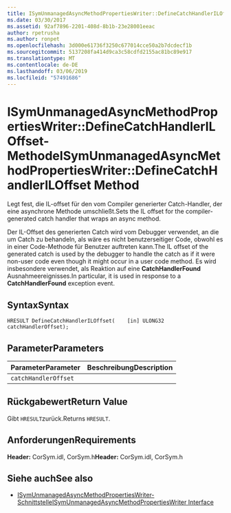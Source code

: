 ```yaml
---
title: ISymUnmanagedAsyncMethodPropertiesWriter::DefineCatchHandlerILOffset-Methode
ms.date: 03/30/2017
ms.assetid: 92af7896-2201-408d-8b1b-23e28001eeac
author: rpetrusha
ms.author: ronpet
ms.openlocfilehash: 3d000e61736f3250c677014cce50a2b7dcdecf1b
ms.sourcegitcommit: 5137208fa414d9ca3c58cdfd2155ac81bc89e917
ms.translationtype: MT
ms.contentlocale: de-DE
ms.lasthandoff: 03/06/2019
ms.locfileid: "57491686"
---
```

# <a name="isymunmanagedasyncmethodpropertieswriterdefinecatchhandleriloffset-method"></a><span data-ttu-id="f8f62-102">ISymUnmanagedAsyncMethodPropertiesWriter::DefineCatchHandlerILOffset-Methode</span><span class="sxs-lookup"><span data-stu-id="f8f62-102">ISymUnmanagedAsyncMethodPropertiesWriter::DefineCatchHandlerILOffset Method</span></span>
<span data-ttu-id="f8f62-103">Legt fest, die IL-offset für den vom Compiler generierter Catch-Handler, der eine asynchrone Methode umschließt.</span><span class="sxs-lookup"><span data-stu-id="f8f62-103">Sets the IL offset for the compiler-generated catch handler that wraps an async method.</span></span>  
  
 <span data-ttu-id="f8f62-104">Der IL-Offset des generierten Catch wird vom Debugger verwendet, an die um Catch zu behandeln, als wäre es nicht benutzerseitiger Code, obwohl es in einer Code-Methode für Benutzer auftreten kann.</span><span class="sxs-lookup"><span data-stu-id="f8f62-104">The IL offset of the generated catch is used by the debugger to handle the catch as if it were non-user code even though it might occur in a user code method.</span></span> <span data-ttu-id="f8f62-105">Es wird insbesondere verwendet, als Reaktion auf eine **CatchHandlerFound** Ausnahmeereignisses.</span><span class="sxs-lookup"><span data-stu-id="f8f62-105">In particular, it is used in response to a **CatchHandlerFound** exception event.</span></span>  
  
## <a name="syntax"></a><span data-ttu-id="f8f62-106">Syntax</span><span class="sxs-lookup"><span data-stu-id="f8f62-106">Syntax</span></span>  
  
```idl  
HRESULT DefineCatchHandlerILOffset(    [in] ULONG32 catchHandlerOffset);  
```  
  
## <a name="parameters"></a><span data-ttu-id="f8f62-107">Parameter</span><span class="sxs-lookup"><span data-stu-id="f8f62-107">Parameters</span></span>  
  
|<span data-ttu-id="f8f62-108">Parameter</span><span class="sxs-lookup"><span data-stu-id="f8f62-108">Parameter</span></span>|<span data-ttu-id="f8f62-109">Beschreibung</span><span class="sxs-lookup"><span data-stu-id="f8f62-109">Description</span></span>|  
|---------------|-----------------|  
|`catchHandlerOffset`||  
  
## <a name="return-value"></a><span data-ttu-id="f8f62-110">Rückgabewert</span><span class="sxs-lookup"><span data-stu-id="f8f62-110">Return Value</span></span>  
 <span data-ttu-id="f8f62-111">Gibt `HRESULT`zurück.</span><span class="sxs-lookup"><span data-stu-id="f8f62-111">Returns `HRESULT`.</span></span>  
  
## <a name="requirements"></a><span data-ttu-id="f8f62-112">Anforderungen</span><span class="sxs-lookup"><span data-stu-id="f8f62-112">Requirements</span></span>  
 <span data-ttu-id="f8f62-113">**Header:** CorSym.idl, CorSym.h</span><span class="sxs-lookup"><span data-stu-id="f8f62-113">**Header:** CorSym.idl, CorSym.h</span></span>  
  
## <a name="see-also"></a><span data-ttu-id="f8f62-114">Siehe auch</span><span class="sxs-lookup"><span data-stu-id="f8f62-114">See also</span></span>
- [<span data-ttu-id="f8f62-115">ISymUnmanagedAsyncMethodPropertiesWriter-Schnittstelle</span><span class="sxs-lookup"><span data-stu-id="f8f62-115">ISymUnmanagedAsyncMethodPropertiesWriter Interface</span></span>](../../../../docs/framework/unmanaged-api/diagnostics/isymunmanagedasyncmethodpropertieswriter-interface.md)

